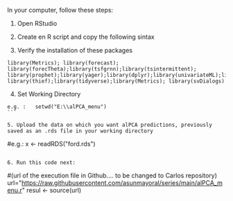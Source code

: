 In your computer, follow these steps:
1. Open RStudio
2. Create en R script and copy the following sintax
   
3. Verify the installation of these packages
   
```
library(Metrics); library(forecast); library(forecTheta);library(tsfgrnn);library(tsintermittent); 
library(prophet);library(yager);library(dplyr);library(univariateML);library(tseries);library(nnfor); library(thief);library(tidyverse);library(Metrics); library(svDialogs)
```

4. Set Working Directory
   
```
e.g. :   setwd("E:\\alPCA_menu")
```  

5. Upload the data on which you want alPCA predictions, previously saved as an .rds file in your working directory

```
#e.g.: x <- readRDS("ford.rds")
```

6. Run this code next:

```
#(url of the execution file in Github.... to be changed to Carlos repository)
url="https://raw.githubusercontent.com/asunmayoral/series/main/alPCA_menu.r"
resul <- source(url)
```
